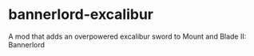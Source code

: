 # bannerlord-excalibur
A mod that adds an overpowered excalibur sword to Mount and Blade II: Bannerlord